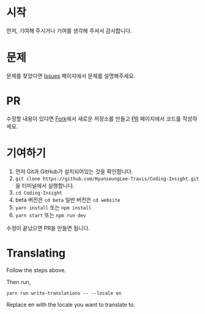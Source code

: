 # 시작

먼저, 기여해 주시거나 기여를 생각해 주셔서 감사합니다.

# 문제

문제를 찾았다면 [Issues](https://github.com/HyunseungLee-Travis/Coding-Insight/issues/new) 페이지에서 문제를 설명해주세요.

# PR

수정할 내용이 있다면 [Fork](https://github.com/HyunseungLee-Travis/Coding-Insight/fork)에서 새로운 저장소를 만들고 [PR](https://github.com/HyunseungLee-Travis/Coding-Insight/compare) 페이지에서 코드를 작성하세요.

# 기여하기

1. 먼저 Git과 GitHub가 설치되어있는 것을 확인합니다.
2. `git clone https://github.com/HyunseungLee-Travis/Coding-Insight.git`을 터미널에서 실행합니다.
3. `cd Coding-Insight`
4. beta 버전은 `cd beta` 일반 버전은 `cd website`
5. `yarn install` 또는 `npm install`
6. `yarn start` 또는 `npm run dev`

수정이 끝났으면 PR을 만들면 됩니다.

# Translating

Follow the steps above.

Then run,

```
yarn run write-translations -- --locale en
```

Replace en with the locale you want to translate to.
